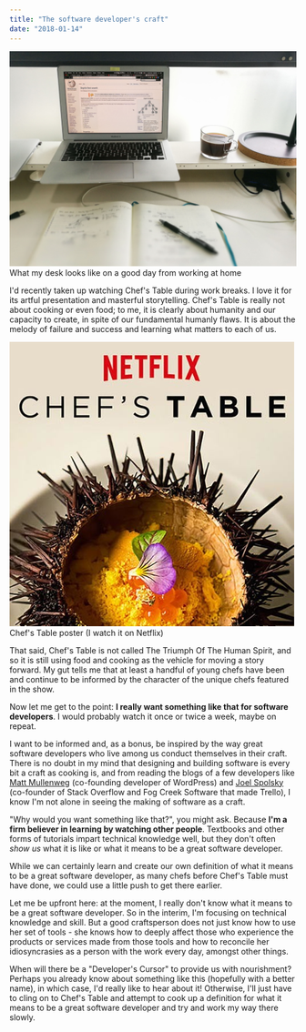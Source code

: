 ```yaml
---
title: "The software developer's craft"
date: "2018-01-14"
---
```


![software developers craft post banner](images/20171223-software-developers-craft-nickang-blog.jpg) What my desk looks like on a good day from working at home

I'd recently taken up watching Chef's Table during work breaks. I love it for its artful presentation and masterful storytelling. Chef's Table is really not about cooking or even food; to me, it is clearly about humanity and our capacity to create, in spite of our fundamental humanly flaws. It is about the melody of failure and success and learning what matters to each of us.

![chefs table documentary poster](images/artworks-000125496240-3722zs-t500x500.jpg) Chef's Table poster (I watch it on Netflix)

That said, Chef's Table is not called The Triumph Of The Human Spirit, and so it is still using food and cooking as the vehicle for moving a story forward. My gut tells me that at least a handful of young chefs have been and continue to be informed by the character of the unique chefs featured in the show.

Now let me get to the point: **I really want something like that for software developers**. I would probably watch it once or twice a week, maybe on repeat.

I want to be informed and, as a bonus, be inspired by the way great software developers who live among us conduct themselves in their craft. There is no doubt in my mind that designing and building software is every bit a craft as cooking is, and from reading the blogs of a few developers like [Matt Mullenweg](https://ma.tt/) (co-founding developer of WordPress) and [Joel Spolsky](https://www.joelonsoftware.com/) (co-founder of Stack Overflow and Fog Creek Software that made Trello), I know I'm not alone in seeing the making of software as a craft.

"Why would you want something like that?", you might ask. Because **I'm a firm believer in learning by watching other people**. Textbooks and other forms of tutorials impart technical knowledge well, but they don't often _show us_ what it is like or what it means to be a great software developer.

While we can certainly learn and create our own definition of what it means to be a great software developer, as many chefs before Chef's Table must have done, we could use a little push to get there earlier.

Let me be upfront here: at the moment, I really don't know what it means to be a great software developer. So in the interim, I'm focusing on technical knowledge and skill. But a good craftsperson does not just know how to use her set of tools - she knows how to deeply affect those who experience the products or services made from those tools and how to reconcile her idiosyncrasies as a person with the work every day, amongst other things.

When will there be a "Developer's Cursor" to provide us with nourishment? Perhaps you already know about something like this (hopefully with a better name), in which case, I'd really like to hear about it! Otherwise, I'll just have to cling on to Chef's Table and attempt to cook up a definition for what it means to be a great software developer and try and work my way there slowly.
